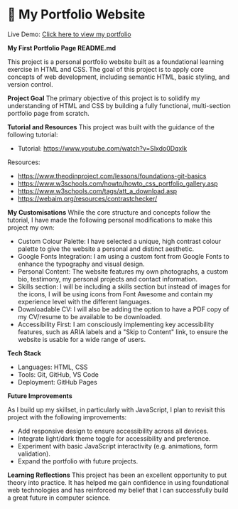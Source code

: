 # 🌸 My Portfolio Website  
Live Demo: [Click here to view my portfolio](https://cnzunduuu.github.io/)  


**My First Portfolio Page README.md**


This project is a personal portfolio website built as a foundational learning exercise in HTML and CSS. The goal of this project is to apply core concepts of web development, including semantic HTML, basic styling, and version control.

**Project Goal**
The primary objective of this project is to solidify my understanding of HTML and CSS by building a fully functional, multi-section portfolio page from scratch.

**Tutorial and Resources**
This project was built with the guidance of the following tutorial:

* Tutorial: https://www.youtube.com/watch?v=Slxdo0Dqxlk 

Resources:

* https://www.theodinproject.com/lessons/foundations-git-basics 
* https://www.w3schools.com/howto/howto_css_portfolio_gallery.asp 
* https://www.w3schools.com/tags/att_a_download.asp 
* https://webaim.org/resources/contrastchecker/ 

**My Customisations**
While the core structure and concepts follow the tutorial, I have made the following personal modifications to make this project my own:

* Custom Colour Palette: I have selected a unique, high contrast colour palette to give the website a personal and distinct aesthetic.
* Google Fonts Integration: I am using a custom font from Google Fonts to enhance the typography and visual design.
* Personal Content: The website features my own photographs, a custom bio, testimony, my personal projects and contact information.
* Skills section: I will be including a skills section but instead of images for the icons, I will be using icons from Font Awesome and contain my experience level with the different languages.
* Downloadable CV: I will also be adding the option to have a PDF copy of my CV/resume to be available to be downloaded.
* Accessibility First: I am consciously implementing key accessibility features, such as ARIA labels and a "Skip to Content" link, to ensure the website is usable for a wide range of users.

**Tech Stack**

* Languages: HTML, CSS
* Tools: Git, GitHub, VS Code
* Deployment: GitHub Pages

**Future Improvements**

As I build up my skillset, in particularly with JavaScript, I plan to revisit this project with the following improvements: 

* Add responsive design to ensure accessibility across all devices.
* Integrate light/dark theme toggle for accessibility and preference.
* Experiment with basic JavaScript interactivity (e.g. animations, form validation).
* Expand the portfolio with future projects.


**Learning Reflections**
This project has been an excellent opportunity to put theory into practice. It has helped me gain confidence in using foundational web technologies and has reinforced my belief that I can successfully build a great future in computer science.

 
